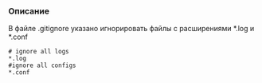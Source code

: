 ### Описание

В файле .gitignore указано игнорировать файлы с расширениями *.log и *.conf

```
# ignore all logs
*.log
#ignore all configs
*.conf
```
